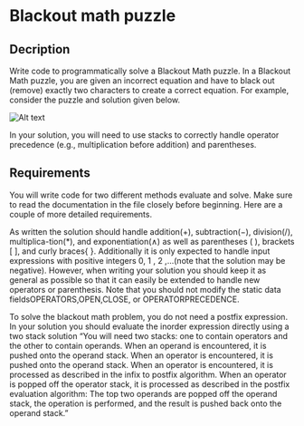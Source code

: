 # Blackout math puzzle

## Decription

Write code to programmatically solve a Blackout Math puzzle. In a Blackout Math puzzle, you are given an incorrect equation and have to black out (remove) exactly two characters to create a correct equation. For example, consider the puzzle and solution given below.

![Alt text](https://github.com/lavivien-ds-algo/stackBlackoutMath/blob/master/blackout-math.jpg?raw=true "Title")

In your solution, you will need to use stacks to correctly handle operator precedence (e.g., multiplication before addition) and parentheses. 

## Requirements

You will write code for two different methods evaluate and solve. Make sure to read the documentation in the file closely before beginning. Here are a couple of more detailed requirements.

As written the solution should handle addition(+), subtraction(−), division(/), multiplica-tion(*), and exponentiation(∧) as well as parentheses ( ), brackets [ ], and curly braces{ }. Additionally it is only expected to handle input expressions with positive integers 0, 1 , 2 ,...(note that the solution may be negative). However, when writing your solution you should keep it as general as possible so that it can easily be extended to handle new operators or parenthesis. Note that you should not modify the static data fieldsOPERATORS,OPEN,CLOSE, or OPERATORPRECEDENCE.

To solve the blackout math problem, you do not need a postfix expression. In your solution you should evaluate the inorder expression directly using a two stack solution “You will need two stacks: one to contain operators and the other to contain operands. When an operand is encountered, it is pushed onto the operand stack. When an operator is encountered, it is pushed onto the operand stack. When an operator is encountered, it is processed as described in the infix to postfix algorithm. When an operator is popped off the operator stack, it is processed as described in the postfix evaluation algorithm: The top two operands are popped off the operand stack, the operation is performed, and the result is pushed back onto the operand stack.”







